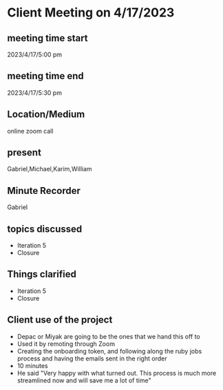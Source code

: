 # Client Meeting on 4/17/2023
## meeting time start
2023/4/17/5:00 pm
## meeting time end
2023/4/17/5:30 pm
## Location/Medium
online zoom call
## present
Gabriel,Michael,Karim,William
## Minute Recorder
Gabriel
## topics discussed
* Iteration 5
* Closure
## Things clarified
* Iteration 5
* Closure
## Client use of the project
* Depac or Miyak are going to be the ones that we hand this off to
* Used it by remoting through Zoom
* Creating the onboarding token, and following along the ruby jobs process and having the emails sent in the right order
* 10 minutes
* He said "Very happy with what turned out. This process is much more streamlined now and will save me a lot of time"
